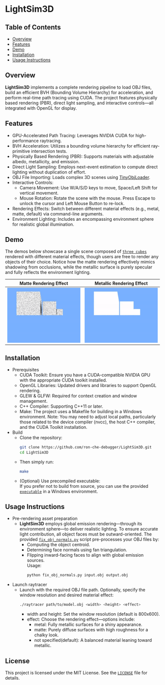 # LightSim3D

## Table of Contents
- [Overview](#overview)
- [Features](#features)
- [Demo](#demo)
- [Installation](#installation)
- [Usage Instructions](#usage-instructions)

## Overview
**LightSim3D** implements a complete rendering pipeline to load OBJ files, build an efficient BVH (Bounding Volume Hierarchy) for acceleration, and perform real-time path tracing using CUDA. The project features physically based rendering (PBR), direct light sampling, and interactive controls—all integrated with OpenGL for display.

## Features
- GPU-Accelerated Path Tracing: Leverages NVIDIA CUDA for high-performance raytracing.
- BVH Acceleration: Utilizes a bounding volume hierarchy for efficient ray-primitive intersection tests.
- Physically Based Rendering (PBR): Supports materials with adjustable albedo, metallicity, and emission.
- Direct Light Sampling: Employs next-event estimation to compute direct lighting without duplication of effort.
- OBJ File Importing: Loads complex 3D scenes using [TinyObjLoader](https://github.com/tinyobjloader/tinyobjloader/blob/release/tiny_obj_loader.h).
- Interactive Controls:
    - Camera Movement: Use W/A/S/D keys to move, Space/Left Shift for vertical movement.
    - Mouse Rotation: Rotate the scene with the mouse. Press Escape to unlock the cursor and Left Mouse Button to re-lock.
- Rendering Effects: Switch between different material effects (e.g., metal, matte, default) via command-line arguments.
- Environment Lighting: Includes an encompassing environment sphere for realistic global illumination.

## Demo
The demos below showcase a single scene composed of [`three cubes`](assets/mul_cubes.obj) rendered with different material effects, though users are free to render any objects of their choice. Notice how the matte rendering effectively mimics shadowing from occlusions, while the metallic surface is purely specular and fully reflects the environment lighting.

| **Matte Rendering Effect** | **Metallic Rendering Effect** |
|----------------------------|-------------------------------|
| <img src="demo/cubes_matte.gif" alt="Matte Rendering" width="300"/> | <img src="demo/cubes_metal.gif" alt="Metallic Rendering" width="300"/> |

## Installation
- Prerequisites
    - CUDA Toolkit: Ensure you have a CUDA-compatible NVIDIA GPU with the appropriate CUDA toolkit installed.
    - OpenGL Libraries: Updated drivers and libraries to support OpenGL rendering.  
    - GLEW & GLFW: Required for context creation and window management. 
    - C++ Compiler: Supporting C++11 or later. 
    - Make: The project uses a Makefile for building in a Windows environment. Note: You may need to adjust local paths, particularly those related to the device compiler (nvcc), the host C++ compiler, and the CUDA Toolkit installation.
- Build 
  - Clone the repository:
    ```bash
    git clone https://github.com/ron-che-debugger/LightSim3D.git
    cd LightSim3D
    ```
  - Then simply run:
    ```bash
    make
    ```
  - (Optional) Use precompiled executable:  
    If you prefer not to build from source, you can use the provided [`executable`](bin/raytracer.exe) in a Windows environment.

## Usage Instructions
- Pre-rendering asset preparation
    - **LightSim3D**  employs global emission rendering—through its environment sphere—to deliver realistic lighting. To ensure accurate light contribution, all object faces must be outward-oriented. 
    The provided [`fix_obj_normals.py`](utils/fix_obj_normals.py) script pre-processes your OBJ files by: 
      - Computing the object centroid.
      - Determining face normals using fan triangulation.  
      - Flipping inward-facing faces to align with global emission sources.  
    Usage:
        ```bash
        python fix_obj_normals.py input.obj output.obj
        ```
- Launch raytracer 
    - Launch with the required OBJ file path. Optionally, specify the window resolution and desired material effect:  
        ```bash
        ./raytracer path/to/model.obj <width> <height> <effect>
        ```
        - width and height: Set the window resolution (default is 800x600). 
        - effect: Choose the rendering effect—options include:
            - metal: Fully metallic surfaces for a shiny appearance.  
            - matte: Purely diffuse surfaces with high roughness for a chalky look.  
            - not specified(default): A balanced material leaning toward metallic. 

## License
This project is licensed under the MIT License. See the [`LICENSE`](LICENSE) file for details.